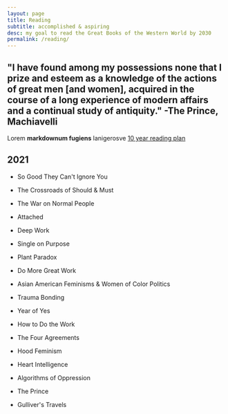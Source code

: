 ```yaml
---
layout: page
title: Reading
subtitle: accomplished & aspiring 
desc: my goal to read the Great Books of the Western World by 2030
permalink: /reading/
---
```


## "I have found among my possessions none that I prize and esteem as a knowledge of the actions of great men [and women], acquired in the course of a long experience of modern affairs and a continual study of antiquity." -The Prince, Machiavelli
Lorem **markdownum fugiens** lanigerosve 
[10 year reading plan](http://www.greatconversation.com/10-year-reading-plan) 

## 2021

- So Good They Can't Ignore You
- The Crossroads of Should & Must
- The War on Normal People
- Attached
- Deep Work
- Single on Purpose
- Plant Paradox
- Do More Great Work
- Asian American Feminisms & Women of Color Politics
- Trauma Bonding
- Year of Yes
- How to Do the Work
- The Four Agreements

- Hood Feminism
- Heart Intelligence
- Algorithms of Oppression
- The Prince
- Gulliver's Travels

